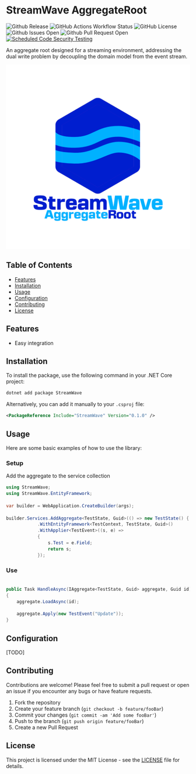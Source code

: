 # StreamWave AggregateRoot

![Github Release](https://img.shields.io/github/v/release/pmdevers/streamwave)
![GitHub Actions Workflow Status](https://img.shields.io/github/actions/workflow/status/pmdevers/StreamWave/.github%2Fworkflows%2Fbuild-publish.yml)
![GitHub License](https://img.shields.io/github/license/pmdevers/streamwave)
![Github Issues Open](https://img.shields.io/github/issues/pmdevers/streamwave)
![Github Pull Request Open](https://img.shields.io/github/issues-pr/pmdevers/streamwave)
[![Scheduled Code Security Testing](https://github.com/pmdevers/streamwave/actions/workflows/security-analysis.yml/badge.svg?event=schedule)](https://github.com/pmdevers/streamwave/actions/workflows/security-analysis.yml)


An aggregate root designed for a streaming environment, addressing the dual write problem by decoupling the domain model from the event stream.

![Alt text](https://raw.githubusercontent.com/pmdevers/streamwave/master/assets/logo.png "logo")

## Table of Contents

- [Features](#features)
- [Installation](#installation)
- [Usage](#usage)
- [Configuration](#configuration)
- [Contributing](#contributing)
- [License](#license)

## Features

- Easy integration

## Installation

To install the package, use the following command in your .NET Core project:

```bash
dotnet add package StreamWave
```

Alternatively, you can add it manually to your `.csproj` file:

```xml
<PackageReference Include="StreamWave" Version="0.1.0" />
```

## Usage

Here are some basic examples of how to use the library:

### Setup

Add the aggregate to the service collection

```csharp
using StreamWave;
using StreamWave.EntityFramework;

var builder = WebApplication.CreateBuilder(args);

builder.Services.AddAggregate<TestState, Guid>(() => new TestState() {  Id = Guid.NewGuid() })
            .WithEntityFramework<TestContext, TestState, Guid>()
            .WithApplier<TestEvent>((s, e) =>
            {
                s.Test = e.Field;
                return s;
            });

```

### Use

```csharp

public Task HandleAsync(IAggregate<TestState, Guid> aggregate, Guid id)
{
    aggregate.LoadAsync(id);

    aggregate.Apply(new TestEvent("Update"));
}


```

## Configuration

[TODO]

## Contributing

Contributions are welcome! Please feel free to submit a pull request or open an issue if you encounter any bugs or have feature requests.

1. Fork the repository
2. Create your feature branch (`git checkout -b feature/fooBar`)
3. Commit your changes (`git commit -am 'Add some fooBar'`)
4. Push to the branch (`git push origin feature/fooBar`)
5. Create a new Pull Request

## License

This project is licensed under the MIT License - see the [LICENSE](LICENSE.md) file for details.
